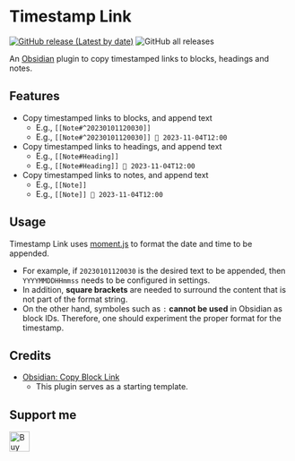 # Timestamp Link

[![GitHub release (Latest by date)](https://img.shields.io/github/v/release/wenlzhang/obsidian-timestamp-link)](https://github.com/wenlzhang/obsidian-timestamp-link/releases) ![GitHub all releases](https://img.shields.io/github/downloads/wenlzhang/obsidian-timestamp-link/total?color=success)

An [Obsidian](https://obsidian.md/) plugin to copy timestamped links to blocks, headings and notes.

## Features

- Copy timestamped links to blocks, and append text
    - E.g., `[[Note#^20230101120030]]`
    - E.g., `[[Note#^20230101120030]] 📝 2023-11-04T12:00`
- Copy timestamped links to headings, and append text
    - E.g., `[[Note#Heading]]`
    - E.g., `[[Note#Heading]] 📝 2023-11-04T12:00`
- Copy timestamped links to notes, and append text
    - E.g., `[[Note]]`
    - E.g., `[[Note]] 📝 2023-11-04T12:00`

## Usage

Timestamp Link uses [moment.js](https://momentjs.com/docs/#/displaying/format/) to format the date and time to be appended.

- For example, if `20230101120030` is the desired text to be appended, then `YYYYMMDDHHmmss` needs to be configured in settings.
- In addition, **square brackets** are needed to surround the content that is not part of the format string.
- On the other hand, symboles such as `:` **cannot be used** in Obsidian as block IDs. Therefore, one should experiment the proper format for the timestamp.

## Credits

- [Obsidian: Copy Block Link](https://github.com/mgmeyers/obsidian-copy-block-link)
    - This plugin serves as a starting template.

## Support me

<a href='https://ko-fi.com/C0C66C1TB' target='_blank'><img height='36' style='border:0px;height:36px;' src='https://storage.ko-fi.com/cdn/kofi1.png?v=3' border='0' alt='Buy Me a Coffee at ko-fi.com' /></a>
